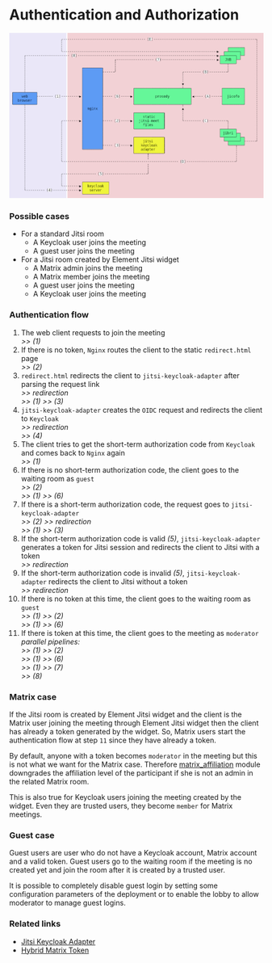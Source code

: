 # Authentication and Authorization

![architecture](images/architecture.png)

### Possible cases

- For a standard Jitsi room
  - A Keycloak user joins the meeting
  - A guest user joins the meeting
- For a Jitsi room created by Element Jitsi widget
  - A Matrix admin joins the meeting
  - A Matrix member joins the meeting
  - A guest user joins the meeting
  - A Keycloak user joins the meeting

### Authentication flow

1. The web client requests to join the meeting\
   _>> (1)_
2. If there is no token, `Nginx` routes the client to the static `redirect.html`
   page\
   _>> (2)_
3. `redirect.html` redirects the client to `jitsi-keycloak-adapter` after
   parsing the request link\
   _>> redirection_\
   _>> (1) >> (3)_
4. `jitsi-keycloak-adapter` creates the `OIDC` request and redirects the client
   to `Keycloak`\
   _>> redirection_\
   _>> (4)_
5. The client tries to get the short-term authorization code from `Keycloak` and
   comes back to `Nginx` again\
   _>> (1)_
6. If there is no short-term authorization code, the client goes to the waiting
   room as `guest`\
   _>> (2)_\
   _>> (1) >> (6)_
7. If there is a short-term authorization code, the request goes to
   `jitsi-keycloak-adapter`\
   _>> (2) >> redirection_\
   _>> (1) >> (3)_
8. If the short-term authorization code is valid _(5)_, `jitsi-keycloak-adapter`
   generates a token for Jitsi session and redirects the client to Jitsi with a
   token\
   _>> redirection_
9. If the short-term authorization code is invalid _(5)_,
   `jitsi-keycloak-adapter` redirects the client to Jitsi without a token\
   _>> redirection_
10. If there is no token at this time, the client goes to the waiting room as
    `guest`\
    _>> (1) >> (2)_\
    _>> (1) >> (6)_
11. If there is token at this time, the client goes to the meeting as
    `moderator`\
    _parallel pipelines:_\
    _>> (1) >> (2)_\
    _>> (1) >> (6)_\
    _>> (1) >> (7)_\
    _>> (8)_

### Matrix case

If the Jitsi room is created by Element Jitsi widget and the client is the
Matrix user joining the meeting through Element Jitsi widget then the client has
already a token generated by the widget. So, Matrix users start the
authentication flow at step `11` since they have already a token.

By default, anyone with a token becomes `moderator` in the meeting but this is
not what we want for the Matrix case. Therefore
[matrix_affiliation](https://github.com/jitsi-contrib/prosody-plugins/blob/main/auth_hybrid_matrix_token/mod_matrix_affiliation.lua)
module downgrades the affiliation level of the participant if she is not an
admin in the related Matrix room.

This is also true for Keycloak users joining the meeting created by the widget.
Even they are trusted users, they become `member` for Matrix meetings.

### Guest case

Guest users are user who do not have a Keycloak account, Matrix account and a
valid token. Guest users go to the waiting room if the meeting is no created yet
and join the room after it is created by a trusted user.

It is possible to completely disable guest login by setting some configuration
parameters of the deployment or to enable the lobby to allow moderator to manage
guest logins.

### Related links

- [Jitsi Keycloak Adapter](https://github.com/nordeck/jitsi-keycloak-adapter)
- [Hybrid Matrix Token](https://github.com/jitsi-contrib/prosody-plugins/tree/main/auth_hybrid_matrix_token)

